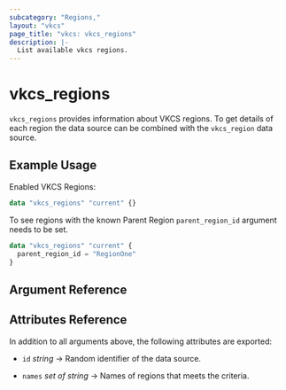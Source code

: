 ```yaml
---
subcategory: "Regions,"
layout: "vkcs"
page_title: "vkcs: vkcs_regions"
description: |-
  List available vkcs regions.
---
```


# vkcs_regions

`vkcs_regions` provides information about VKCS regions. To get details of each region the data source can be combined with the `vkcs_region` data source.

## Example Usage

Enabled VKCS Regions:
```terraform
data "vkcs_regions" "current" {}
```

To see regions with the known Parent Region `parent_region_id` argument needs to be set.
```terraform
data "vkcs_regions" "current" {
  parent_region_id = "RegionOne"
}
```

## Argument Reference

## Attributes Reference
In addition to all arguments above, the following attributes are exported:
- `id` *string* &rarr;  Random identifier of the data source.

- `names` *set of* *string* &rarr;  Names of regions that meets the criteria.


